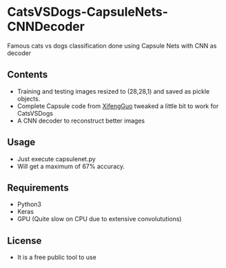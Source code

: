 # CatsVSDogs-CapsuleNets-CNNDecoder
Famous cats vs dogs classification done using Capsule Nets with CNN as decoder

## Contents
- Training and testing images resized to (28,28,1) and saved as pickle objects.
- Complete Capsule code from [XifengGuo](https://github.com/XifengGuo/CapsNet-Keras) tweaked a little bit to work for CatsVSDogs
- A CNN decoder to reconstruct better images

## Usage
- Just execute capsulenet.py
- Will get a maximum of 67% accuracy.

## Requirements
- Python3
- Keras
- GPU (Quite slow on CPU due to extensive convolututions)

## License
- It is a free public tool to use
